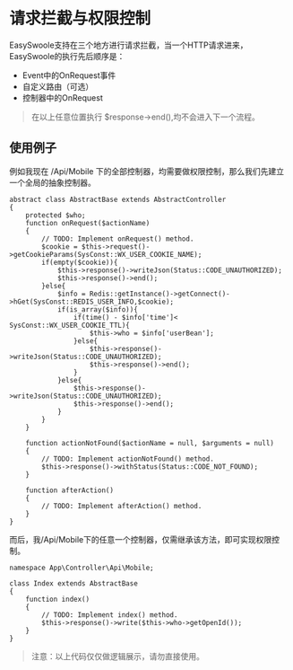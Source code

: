 # 请求拦截与权限控制
EasySwoole支持在三个地方进行请求拦截，当一个HTTP请求进来，EasySwoole的执行先后顺序是：
- Event中的OnRequest事件
- 自定义路由（可选）
- 控制器中的OnRequest

> 在以上任意位置执行 $response->end(),均不会进入下一个流程。

## 使用例子
例如我现在 /Api/Mobile 下的全部控制器，均需要做权限控制，那么我们先建立一个全局的抽象控制器。
```
abstract class AbstractBase extends AbstractController
{
    protected $who;
    function onRequest($actionName)
    {
        // TODO: Implement onRequest() method.
        $cookie = $this->request()->getCookieParams(SysConst::WX_USER_COOKIE_NAME);
        if(empty($cookie)){
            $this->response()->writeJson(Status::CODE_UNAUTHORIZED);
            $this->response()->end();
        }else{
            $info = Redis::getInstance()->getConnect()->hGet(SysConst::REDIS_USER_INFO,$cookie);
            if(is_array($info)){
                if(time() - $info['time']< SysConst::WX_USER_COOKIE_TTL){
                    $this->who = $info['userBean'];
                }else{
                    $this->response()->writeJson(Status::CODE_UNAUTHORIZED);
                    $this->response()->end();
                }
            }else{
                $this->response()->writeJson(Status::CODE_UNAUTHORIZED);
                $this->response()->end();
            }
        }
    }

    function actionNotFound($actionName = null, $arguments = null)
    {
        // TODO: Implement actionNotFound() method.
        $this->response()->withStatus(Status::CODE_NOT_FOUND);
    }

    function afterAction()
    {
        // TODO: Implement afterAction() method.
    }
}
```


而后，我/Api/Mobile下的任意一个控制器，仅需继承该方法，即可实现权限控制。

```
namespace App\Controller\Api\Mobile;

class Index extends AbstractBase
{
    function index()
    {
        // TODO: Implement index() method.
        $this->response()->write($this->who->getOpenId());
    }
}
```

> 注意：以上代码仅仅做逻辑展示，请勿直接使用。

<script>
    var _hmt = _hmt || [];
    (function() {
        var hm = document.createElement("script");
        hm.src = "https://hm.baidu.com/hm.js?4c8d895ff3b25bddb6fa4185c8651cc3";
        var s = document.getElementsByTagName("script")[0];
        s.parentNode.insertBefore(hm, s);
    })();
</script>